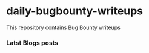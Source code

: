 # daily-bugbounty-writeups
This repository contains Bug Bounty writeups

### Latst Blogs posts
<!-- BLOG-POST-LIST:START -->


<!-- BLOG-POST-LIST:END -->
